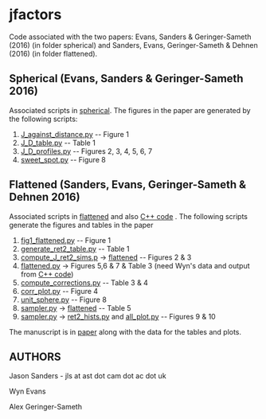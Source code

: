 # jfactors

Code associated with the two papers: Evans, Sanders & Geringer-Sameth (2016) (in folder spherical) and Sanders, Evans,  Geringer-Sameth & Dehnen (2016) (in folder flattened).

## Spherical (Evans, Sanders & Geringer-Sameth 2016)

Associated scripts in [spherical](spherical/). The figures in the paper are generated by the following scripts:

1. [J_against_distance.py](spherical/J_against_distance.py) -- Figure 1
2. [J_D_table.py](spherical/J_D_table.py) -- Table 1
3. [J_D_profiles.py](spherical/J_D_profiles.py) -- Figures 2, 3, 4, 5, 6, 7
4. [sweet_spot.py](spherical/sweet_spot.py) -- Figure 8

## Flattened (Sanders, Evans,  Geringer-Sameth & Dehnen 2016)

Associated scripts in [flattened](flattened/) and also [C++ code](c++_code/) . The following scripts generate the figures and tables in the paper

1. [fig1_flattened.py](flattened/fig1_flattened.py) -- Figure 1
2. [generate_ret2_table.py](flattened/generate_ret2_table.py) -- Table 1
3. [compute_J_ret2_sims.p](flattened/compute_J_ret2_sims.py) -> [flattened](flattened/sim_profiles.py) -- Figures 2 & 3
4. [flattened.py](flattened/flattened.py) -> Figures 5,6 & 7 & Table 3 (need Wyn's data and output from [C++ code](c++_code/))
5. [compute_corrections.py](flattened/compute_corrections.py) -- Table 3 & 4
6. [corr_plot.py](flattened/corr_plot.py) -- Figure 4
7. [unit_sphere.py](flattened/unit_sphere.py) -- Figure 8
8. [sampler.py](flattened/sampler.py) -> [flattened](flattened/process_data.py) -- Table 5
9. [sampler.py](flattened/sampler.py) -> [ret2_hists.py](flattened/ret2_hists.py) and [all_plot.py](flattened/all_plot.py) -- Figures 9 & 10

The manuscript is in [paper](paper/) along with the data for the tables and plots.

## AUTHORS

Jason Sanders - jls at ast dot cam dot ac dot uk

Wyn Evans

Alex Geringer-Sameth


